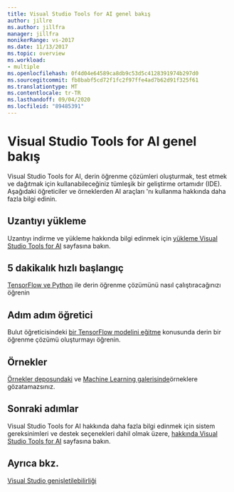 ```yaml
---
title: Visual Studio Tools for AI genel bakış
author: jillre
ms.author: jillfra
manager: jillfra
monikerRange: vs-2017
ms.date: 11/13/2017
ms.topic: overview
ms.workload:
- multiple
ms.openlocfilehash: 0f4d04e64589ca8db9c53d5c4128391974b297d0
ms.sourcegitcommit: fb8babf5cd72f1fc2f97ffe4ad7b62d91f325f61
ms.translationtype: MT
ms.contentlocale: tr-TR
ms.lasthandoff: 09/04/2020
ms.locfileid: "89485391"
---
```

# <a name="overview-of-visual-studio-tools-for-ai"></a>Visual Studio Tools for AI genel bakış

Visual Studio Tools for AI, derin öğrenme çözümleri oluşturmak, test etmek ve dağıtmak için kullanabileceğiniz tümleşik bir geliştirme ortamıdır (IDE). Aşağıdaki öğreticiler ve örneklerden AI araçları 'nı kullanma hakkında daha fazla bilgi edinin.

## <a name="install-the-extension"></a>Uzantıyı yükleme

Uzantıyı indirme ve yükleme hakkında bilgi edinmek için [yükleme Visual Studio Tools for AI](installation.md) sayfasına bakın.

## <a name="5-minute-quickstart"></a>5 dakikalık hızlı başlangıç 

[TensorFlow ve Python](tensorflow-local.md) ile derin öğrenme çözümünü nasıl çalıştıracağınızı öğrenin

## <a name="step-by-step-tutorial"></a>Adım adım öğretici

Bulut öğreticisindeki [bir TensorFlow modelini eğitme](tensorflow-vm.md) konusunda derin bir öğrenme çözümü oluşturmayı öğrenin.

## <a name="samples"></a>Örnekler

[Örnekler deposundaki](https://github.com/Microsoft/samples-for-ai) ve [Machine Learning galerisinde](https://gallery.cortanaintelligence.com/projects)örneklere gözatamazsınız.

## <a name="next-steps"></a>Sonraki adımlar

Visual Studio Tools for AI hakkında daha fazla bilgi edinmek için sistem gereksinimleri ve destek seçenekleri dahil olmak üzere, [hakkında Visual Studio Tools for AI](about-ai-tools.md) sayfasına bakın.

## <a name="see-also"></a>Ayrıca bkz.
[Visual Studio genişletilebilirliği](../extensibility/index.yml?view=vs-2017)